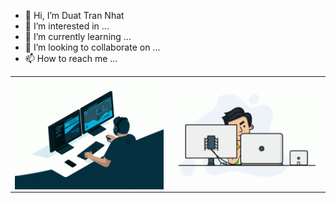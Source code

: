 - 👋 Hi, I’m Duat Tran Nhat
- 👀 I’m interested in ...
- 🌱 I’m currently learning ...
- 💞️ I’m looking to collaborate on ...
- 📫 How to reach me ...

<table>
<tr>
  <td width="50%"><img alt="gif" align="left" src="./asset/img/coding.gif"/></td>
  <td width="50%"><img alt="gif" align="right" src="./asset/img/programmer.gif"/></td>
</tr>
<table>
<!---
DuatTran268/DuatTran268 is a ✨ special ✨ repository because its `README.md` (this file) appears on your GitHub profile.
You can click the Preview link to take a look at your changes.
--->
